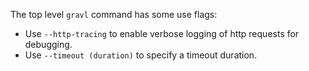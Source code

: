 
The top level `gravl` command has some use flags:

* Use `--http-tracing` to enable verbose logging of http requests for debugging.
* Use `--timeout (duration)` to specify a timeout duration.
